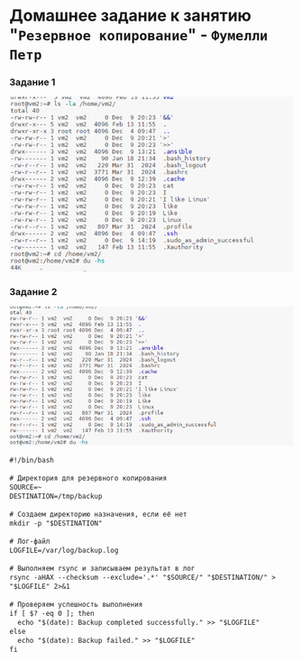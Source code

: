 # Домашнее задание к занятию "`Резервное копирование`" - `Фумелли Петр`

### Задание 1

![alt text](img/1.png)

### Задание 2

![alt text](img/2.png)


```
#!/bin/bash

# Директория для резервного копирования
SOURCE=~
DESTINATION=/tmp/backup

# Создаем директорию назначения, если её нет
mkdir -p "$DESTINATION"

# Лог-файл
LOGFILE=/var/log/backup.log

# Выполняем rsync и записываем результат в лог
rsync -aHAX --checksum --exclude='.*' "$SOURCE/" "$DESTINATION/" > "$LOGFILE" 2>&1

# Проверяем успешность выполнения
if [ $? -eq 0 ]; then
  echo "$(date): Backup completed successfully." >> "$LOGFILE"
else
  echo "$(date): Backup failed." >> "$LOGFILE"
fi
```